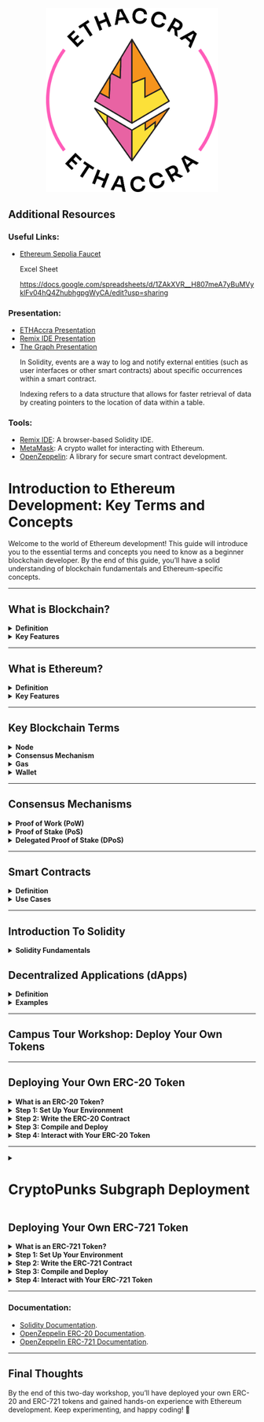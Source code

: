 <div align="center" ><img width="350px" src="https://github.com/ETHAccra/Zero-To-Dapp-University-Campus-Tour/blob/main/ETHAccra-LogoFiles_PrimaryBadge.png"></div>

<h2>Additional Resources</h2>
<h3>Useful Links:</h3>
<ul>
  <li><a href="https://cloud.google.com/application/web3/faucet/ethereum/sepolia" target="_blank">Ethereum Sepolia Faucet</a></li>

  Excel Sheet

https://docs.google.com/spreadsheets/d/1ZAkXVR__H807meA7yBuMVyklFv04hQ4ZhubhgpgWyCA/edit?usp=sharing

</ul>
<h3>Presentation:</h3>
<ul>
  <li><a href="https://docs.google.com/presentation/d/1GsH-hoath5B_ua9r4xmvySFhFWy9rOBe/edit?usp=sharing&ouid=109207709370381780005&rtpof=true&sd=true" target="_blank">ETHAccra Presentation</a></li>
  <li><a href="https://docs.google.com/presentation/d/1UkdDAZYwNiS0rGIkdulOonFH6FDs4z9smaaj5iDim1s/edit#slide=id.g12e1023695a_0_0" target="_blank">Remix IDE Presentation</a></li>
  <li><a href="https://docs.google.com/presentation/d/1k1KdmTqtT6bBCXgeMVXWxD0qcWU2VEHHZFb5T5iFs-A/edit?usp=sharing" target="_blank">The Graph Presentation</a></li>

In Solidity, events are a way to log and notify external entities (such as user interfaces or other smart contracts) about specific occurrences within a smart contract.

Indexing refers to a data structure that allows for faster retrieval of data by creating pointers to the location of data within a table.

</ul>

<h3>Tools:</h3>
<ul>
  <li><a href="https://remix.ethereum.org/" target="_blank">Remix IDE</a>: A browser-based Solidity IDE.</li>
  <li><a href="https://metamask.io/" target="_blank">MetaMask</a>: A crypto wallet for interacting with Ethereum.</li>
  <li><a href="https://openzeppelin.com/" target="_blank">OpenZeppelin</a>: A library for secure smart contract development.</li>
</ul>

<h1>Introduction to Ethereum Development: Key Terms and Concepts</h1>

<p>Welcome to the world of Ethereum development! This guide will introduce you to the essential terms and concepts you need to know as a beginner blockchain developer. By the end of this guide, you’ll have a solid understanding of blockchain fundamentals and Ethereum-specific concepts.</p>

<hr />

<h2>What is Blockchain?</h2>

<details>
<summary><strong>Definition</strong></summary>
<p>A blockchain is a decentralized, distributed ledger that records transactions across a network of computers. Each block contains a list of transactions, and these blocks are linked together in a chain, hence the name "blockchain."</p>
</details>

<details>
<summary><strong>Key Features</strong></summary>
<ul>
  <li><strong>Decentralization</strong>: No single entity controls the network.</li>
  <li><strong>Transparency</strong>: All transactions are visible to everyone on the network.</li>
  <li><strong>Immutability</strong>: Once data is recorded, it cannot be altered.</li>
</ul>
</details>

<hr />

<h2>What is Ethereum?</h2>

<details>
<summary><strong>Definition</strong></summary>
<p>Ethereum is a decentralized, open-source blockchain platform that enables developers to build and deploy smart contracts and decentralized applications (dApps). Unlike Bitcoin, which is primarily a digital currency, Ethereum is a programmable blockchain.</p>
</details>

<details>
<summary><strong>Key Features</strong></summary>
<ul>
  <li><strong>Smart Contracts</strong>: Self-executing contracts with the terms of the agreement written in code.</li>
  <li><strong>Ether (ETH)</strong>: The native cryptocurrency of the Ethereum network, used to pay for transactions and computational services.</li>
  <li><strong>Decentralized Applications (dApps)</strong>: Applications that run on the Ethereum blockchain.</li>
</ul>
</details>

<hr />

<h2>Key Blockchain Terms</h2>

<details>
<summary><strong>Node</strong></summary>
<p>A computer that participates in the blockchain network by validating and relaying transactions. Nodes maintain a copy of the blockchain and ensure its integrity.</p>
</details>

<details>
<summary><strong>Consensus Mechanism</strong></summary>
<p>A method used to achieve agreement on the state of the blockchain across all nodes. Common consensus mechanisms include Proof of Work (PoW) and Proof of Stake (PoS).</p>
</details>

<details>
<summary><strong>Gas</strong></summary>
<p>A unit of measurement for the computational effort required to execute operations on the Ethereum network. Gas fees are paid in Ether (ETH) and compensate miners (or validators) for their work.</p>
</details>

<details>
<summary><strong>Wallet</strong></summary>
<p>A software application that allows users to interact with the blockchain. Wallets store private keys, which are used to sign transactions and prove ownership of assets.</p>
</details>

<hr />

<h2>Consensus Mechanisms</h2>

<details>
<summary><strong>Proof of Work (PoW)</strong></summary>
<p>PoW is a consensus mechanism where miners solve complex mathematical puzzles to validate transactions and create new blocks. The first miner to solve the puzzle gets to add the block to the blockchain and is rewarded with cryptocurrency.</p>

<h4>Pros:</h4>
<ul>
  <li>High security due to computational difficulty.</li>
</ul>

<h4>Cons:</h4>
<ul>
  <li>Energy-intensive and environmentally unfriendly.</li>
</ul>
</details>

<details>
<summary><strong>Proof of Stake (PoS)</strong></summary>
<p>PoS is a consensus mechanism where validators are chosen to create new blocks based on the number of tokens they hold and are willing to "stake" as collateral. Validators are rewarded with transaction fees.</p>

<h4>Pros:</h4>
<ul>
  <li>Energy-efficient compared to PoW.</li>
</ul>

<h4>Cons:</h4>
<ul>
  <li>Wealth concentration can lead to centralization.</li>
</ul>
</details>

<details>
<summary><strong>Delegated Proof of Stake (DPoS)</strong></summary>
<p>DPoS is a variation of PoS where token holders vote for a small number of delegates to validate transactions and create blocks on their behalf.</p>

<h4>Pros:</h4>
<ul>
  <li>Faster transaction processing.</li>
</ul>

<h4>Cons:</h4>
<ul>
  <li>Potential for centralization if delegates collude.</li>
</ul>
</details>

<hr />

<h2>Smart Contracts</h2>

<details>
<summary><strong>Definition</strong></summary>
<p>Smart contracts are self-executing contracts with the terms of the agreement directly written into code. They automatically execute and enforce the terms when predefined conditions are met.</p>
</details>

<details>
<summary><strong>Use Cases</strong></summary>
<ul>
  <li>Decentralized Finance (DeFi): Lending, borrowing, and trading without intermediaries.</li>
  <li>Supply Chain Management: Tracking goods and ensuring transparency.</li>
  <li>Digital Identity: Verifying identity without centralized authorities.</li>
</ul>
</details>

<hr />
<h2>Introduction To Solidity</h2>
<details>
<summary><strong> Solidity Fundamentals</strong></summary><br>



### Topics To be Covered:
- Basic syntax and structure of a Solidity contract.
- Data types: `uint`, `address`, `bool`, `string`, etc.
- Variables: State variables, local variables, and constants.
- Functions: Visibility (`public`, `private`, `internal`, `external`), and modifiers.

<h2>1. Basic Structure of a Solidity Contract</h2>
<p>A Solidity smart contract starts with the <code>pragma</code> directive, followed by the contract definition. Solidity contracts contain functions, variables, and logic that define how they interact on the blockchain.</p>
<pre><code>
// SPDX-License-Identifier: MIT
pragma solidity ^0.8.19; // Specifies the Solidity version

contract MyFirstContract {
    // Contract content goes here
}
</code></pre>

<h2>2. Data Types in Solidity</h2>
<h3>Value Types</h3>
<ul>
    <li><strong>Boolean (<code>bool</code>)</strong>: Stores <code>true</code> or <code>false</code>.</li>
    <li><strong>Unsigned Integer (<code>uint</code>)</strong>: Represents non-negative integers.</li>
    <li><strong>Signed Integer (<code>int</code>)</strong>: Stores positive and negative integers.</li>
    <li><strong>Address (<code>address</code>)</strong>: Stores Ethereum addresses.</li>
    <li><strong>Bytes (<code>bytes1</code> to <code>bytes32</code>)</strong>: Used for cryptographic operations.</li>
    <li><strong>String (<code>string</code>)</strong>: Used for storing text.</li>
</ul>

<h2>3. Functions in Solidity</h2>

***Basic Structure Of A function***<br>
<img src="https://github.com/eben619/Celo_Africa_Dao-Ghana_University_Tour/blob/main/function.avif" width="500px"><br>

<p>Functions define the behavior of a smart contract. They can be public, private, view (read-only), or payable (can receive Ether).</p>
<pre><code>
function getName() public pure returns (string memory) {
    return "KNUST_Tour"; // Returns a fixed string
}
</code></pre>

<h2>4. Variables in Solidity</h2>

<h3>State Variables</h3>
<p>State variables are permanently stored on the blockchain. They retain their values even after the contract execution ends.</p>
<pre><code>
contract Example {
    uint256 public storedNumber; // A state variable stored on the blockchain
    function setNumber(uint256 _num) public {
        storedNumber = _num; // Updates the state variable
    }
}
</code></pre>

<h3>Local Variables</h3>
<p>Local variables exist only within a function's execution scope. They do not persist on the blockchain.</p>
<pre><code>
function getNumber() public pure returns (uint256) {
    uint256 localNumber = 10; // Local variable, exists only in this function
    return localNumber;
}
</code></pre>

<h3>Global Variables</h3>
<p>Global variables provide blockchain-related information such as the sender's address, block number, or timestamp.</p>
<pre><code>
uint256 public blockNumber = block.number; // Gets the current block number
address public sender = msg.sender; // Gets the address of the sender
</code></pre>

<h2>5. Control Structures (If-Else, Loops)</h2>

<h3>If-Else Statement</h3>
<p>The if-else statement allows conditional execution of code based on specific conditions.</p>
<pre><code>
function checkEven(uint256 num) public pure returns (string memory) {
    if (num % 2 == 0) {
        return "Even"; // Returns "Even" if the number is divisible by 2
    } else {
        return "Odd"; // Returns "Odd" if the number is not divisible by 2
    }
}
</code></pre>

<h2>6. Mappings and Structs</h2>

<h3>Mappings</h3>
<p>Mappings store key-value pairs, where keys are unique, and values can be of any type.</p>
<pre><code>
mapping(address => uint256) public balances; // Maps addresses to balances

function updateBalance(address _user, uint256 _amount) public {
    balances[_user] = _amount; // Updates the balance for the user
}
</code></pre>

<h3>Structs</h3>
<p>Structs are used to define custom data structures, grouping multiple data fields.</p>
<pre><code>
struct Student {
    string name;
    uint256 age;
}

Student public student; // Declares a student struct variable

function setStudent(string memory _name, uint256 _age) public {
    student = Student(_name, _age); // Assigns values to the student struct
}
</code></pre>

<h2>7. Events and Logging</h2>
<p>Events in Solidity allow logging data on the blockchain. They are mainly used to track actions like transactions or contract updates.</p>
<pre><code>
event UserRegistered(address indexed user, uint256 timestamp); // Declares an event

function registerUser() public {
    emit UserRegistered(msg.sender, block.timestamp); // Emits an event when a user registers
}
</code></pre>

<h2>8. Modifiers</h2>
<p>Modifiers define rules that must be met before executing a function. They help enforce access control and conditions.</p>
<pre><code>
modifier onlyOwner() {
    require(msg.sender == owner, "Not the owner"); // Checks if the caller is the contract owner
    _;
}

function restrictedFunction() public onlyOwner {
    // Function logic that only the owner can execute
}
</code></pre>

<h2>9. Payable Functions (Handling Ether)</h2>
<p>Payable functions allow contracts to receive and send Ether. The <code>msg.value</code> property holds the amount of Ether sent.</p>
<pre><code>
function deposit() public payable {
    require(msg.value > 0, "Must send some Ether"); // Ensures Ether is sent
}

function getBalance() public view returns (uint256) {
    return address(this).balance; // Returns the contract's balance
}
</code></pre>

### Materials:
- **Book**: *Mastering Ethereum* (Chapter 7: Smart Contracts and Solidity).

</details>

<h2>Decentralized Applications (dApps)</h2>

<details>
<summary><strong>Definition</strong></summary>
<p>dApps are applications that run on a blockchain network rather than a centralized server. They leverage smart contracts for their backend logic and often have a frontend user interface.</p>
</details>

<details>
<summary><strong>Examples</strong></summary>
<ul>
  <li><strong>Uniswap</strong>: A decentralized exchange for trading tokens.</li>
  <li><strong>CryptoKitties</strong>: A game where users can collect and breed digital cats.</li>
  <li><strong>Compound</strong>: A DeFi platform for lending and borrowing cryptocurrencies.</li>
</ul>
</details>

<hr />

<h2>Campus Tour Workshop: Deploy Your Own Tokens</h2>

<hr />

<h2> Deploying Your Own ERC-20 Token</h2>

<details>
<summary><strong>What is an ERC-20 Token?</strong></summary>
<p>ERC-20 is a standard for fungible tokens on the Ethereum blockchain. Fungible tokens are interchangeable, like currencies (e.g., 1 ETH = 1 ETH).</p>

<h4>Key Features of ERC-20 Tokens:</h4>
<ul>
  <li><strong>Total Supply</strong>: The total number of tokens in circulation.</li>
  <li><strong>Balance</strong>: The number of tokens held by an address.</li>
  <li><strong>Transfer</strong>: Sending tokens from one address to another.</li>
  <li><strong>Approve and TransferFrom</strong>: Allowing third parties to transfer tokens on your behalf.</li>
</ul>
</details>

<details>
<summary><strong>Step 1: Set Up Your Environment</strong></summary>
<ol>
  <li>Open <a href="https://remix.ethereum.org/" target="_blank">Remix IDE</a>, a browser-based Solidity IDE.</li>
  <li>Connect your <a href="https://metamask.io/" target="_blank">MetaMask</a> wallet to Remix.</li>
  <li>Ensure MetaMask is connected to a testnet like Ropsten or Rinkeby.</li>
</ol>
</details>

<details>
<summary><strong>Step 2: Write the ERC-20 Contract</strong></summary>
<p>Here’s a simple ERC-20 token contract using OpenZeppelin’s library:</p>

<pre><code>// SPDX-License-Identifier: MIT
pragma solidity ^0.8.0;

import "@openzeppelin/contracts/token/ERC20/ERC20.sol";

contract MyToken is ERC20 {
    constructor(uint256 initialSupply) ERC20("MyToken", "MTK") {
        _mint(msg.sender, initialSupply);
    }
}</code></pre>

<h4>Explanation:</h4>
<ul>
  <li><strong><code>ERC20("MyToken", "MTK")</code></strong>: Creates a token with the name "MyToken" and symbol "MTK".</li>
  <li><strong><code>_mint(msg.sender, initialSupply)</code></strong>: Mints the initial supply of tokens to the deployer's address.</li>
</ul>
</details>

<details>
<summary><strong>Step 3: Compile and Deploy</strong></summary>
<ol>
  <li>Compile the contract in Remix.</li>
  <li>Deploy the contract to the testnet using MetaMask.</li>
  <li>Confirm the transaction in MetaMask.</li>
</ol>
</details>

<details>
<summary><strong>Step 4: Interact with Your ERC-20 Token</strong></summary>
<ol>
  <li><strong>Check Your Balance</strong>: Use the <code>balanceOf</code> function in Remix to check your token balance.</li>
  <li><strong>Transfer Tokens</strong>: Use the <code>transfer</code> function to send tokens to another address.</li>
  <li><strong>Approve and TransferFrom</strong>: Use <code>approve</code> to allow another address to spend your tokens, then use <code>transferFrom</code> to transfer tokens on their behalf.</li>
</ol>
</details>

<hr />

<details>
  <summary><h1>CryptoPunks Subgraph Deployment</h1></summary>

  <h2>1. Install The Graph CLI</h2>
  <p>Ensure you have <a href="https://thegraph.com/docs/en/developing/quick-start/">The Graph CLI</a> installed:</p>
  <pre>
  npm install -g @graphprotocol/graph-cli
  </pre>

  <h2>2. Initialize Your Subgraph</h2>
  <p>Run the following command to create a new subgraph:</p>
  <pre>
  graph init --product hosted-service crypto-punks-subgraph --from-contract 0xb47e3cd837dDF8e4c57F05d70Ab865de6e193BBB --network mainnet
  </pre>

  <p>Folder structure:</p>
  <pre>
  crypto-punks-subgraph/
  │── abis/
  │   ├── CryptoPunks.json
  │── src/
  │   ├── cryptoPunks.ts
  │── schema.graphql
  │── subgraph.yaml
  </pre>

  <h2>3. Update <code>subgraph.yaml</code></h2>
  <p>Edit the <code>subgraph.yaml</code> file:</p>
  <pre>
  specVersion: 0.0.5
  description: A subgraph to index CryptoPunks on Ethereum mainnet
  schema:
    file: ./schema.graphql
  dataSources:
    - kind: ethereum
      name: CryptoPunks
      network: mainnet
      source:
        address: "0xb47e3cd837dDF8e4c57F05d70Ab865de6e193BBB"
        abi: CryptoPunks
        startBlock: 3914495
      mapping:
        kind: ethereum/events
        apiVersion: 0.0.7
        language: wasm/assemblyscript
        entities:
          - Transfer
          - CryptoPunk
        abis:
          - name: CryptoPunks
            file: ./abis/CryptoPunks.json
        eventHandlers:
          - event: PunkTransfer(indexed address,indexed address,indexed uint256)
            handler: handlePunkTransfer
          - event: PunkBought(indexed uint256,indexed uint256,indexed address)
            handler: handlePunkBought
        file: ./src/cryptoPunks.ts
  </pre>

  <h2>4. Define the Schema (<code>schema.graphql</code>)</h2>
  <p>This defines the indexed data structure:</p>
  <pre>
  type Transfer @entity(immutable: true) {
    id: Bytes!
    from: Bytes!
    to: Bytes!
    tokenId: BigInt! 
    blockNumber: BigInt!
    transactionHash: Bytes!
  }

  type CryptoPunk @entity {
    id: ID!
    owner: Bytes!
    punkIndex: BigInt!
    blockNumber: BigInt!
  }

  type PunkSale @entity {
    id: ID!
    buyer: Bytes!
    punkIndex: BigInt!
    amount: BigInt!
    blockNumber: BigInt!
  }
  </pre>

  <h2>5. Event Handlers (<code>src/cryptoPunks.ts</code>)</h2>
  <p>Implement event handlers in AssemblyScript:</p>
  <pre>
  import {
    PunkTransfer as PunkTransferEvent,
    PunkBought as PunkBoughtEvent,
  } from "../generated/CryptoPunks/CryptoPunks"
  import {
    CryptoPunk,
    Transfer,
    PunkSale
  } from "../generated/schema"

  export function handlePunkTransfer(event: PunkTransferEvent): void {
    let transfer = new Transfer(event.transaction.hash.concatI32(event.logIndex.toI32()))
    transfer.from = event.params.from
    transfer.to = event.params.to
    transfer.tokenId = event.params.tokenIndex
    transfer.blockNumber = event.block.number
    transfer.transactionHash = event.transaction.hash
    transfer.save()

    let punk = CryptoPunk.load(event.params.tokenIndex.toString());
    if (punk == null) {
      punk = new CryptoPunk(event.params.tokenIndex.toString());
    }
    punk.owner = event.params.to;
    punk.punkIndex = event.params.tokenIndex;
    punk.blockNumber = event.block.number;
    punk.save();
  }

  export function handlePunkBought(event: PunkBoughtEvent): void {
    let sale = new PunkSale(event.transaction.hash.concatI32(event.logIndex.toI32()));
    sale.buyer = event.params.to;
    sale.punkIndex = event.params.tokenIndex;
    sale.amount = event.params.amount;
    sale.blockNumber = event.block.number;
    sale.save();
  }
  </pre>

  <h2>6. Create ABI File (<code>abis/CryptoPunks.json</code>)</h2>
  <p>Get the CryptoPunks ABI from <a href="https://etherscan.io/address/0xb47e3cd837dDF8e4c57F05d70Ab865de6e193BBB#code">Etherscan</a> and save it as <code>abis/CryptoPunks.json</code>.</p>

  <h2>7. Deploy the Subgraph</h2>
  <p>Run the following commands:</p>
  <pre>
  graph auth --product hosted-service &lt;DEPLOY_KEY&gt;
  graph codegen
  graph build
  graph deploy --product hosted-service &lt;GITHUB_USERNAME&gt;/crypto-punks-subgraph
  </pre>

  <p>Replace <code>&lt;DEPLOY_KEY&gt;</code> with your The Graph API key and <code>&lt;GITHUB_USERNAME&gt;</code> with your GitHub username.</p>

  <h2>8. Query Data</h2>
  <p>Use the GraphQL Playground to fetch indexed CryptoPunks:</p>
  <pre>
  {
    transfers(where: {tokenId: "999"}, orderBy: blockNumber, orderDirection: asc) {
      id
      tokenId
      from
      to
      blockNumber
    }
    cryptoPunks(where: {id: "999"}) {
      id
      owner
      punkIndex
      blockNumber
    }
    punkSales(where: {punkIndex: "999"}) {
      id
      buyer
      amount
      blockNumber
    }
  }
  </pre>

  <h2>Conclusion</h2>
  <p>This setup allows you to track CryptoPunks ownership transfers, sales, and metadata efficiently using The Graph. 🚀</p>

</details>


<h2> Deploying Your Own ERC-721 Token</h2>

<details>
<summary><strong>What is an ERC-721 Token?</strong></summary>
<p>ERC-721 is a standard for non-fungible tokens (NFTs) on the Ethereum blockchain. NFTs are unique and indivisible, like collectibles or digital art.</p>

<h4>Key Features of ERC-721 Tokens:</h4>
<ul>
  <li><strong>Token ID</strong>: A unique identifier for each token.</li>
  <li><strong>Owner</strong>: The address that owns a specific token.</li>
  <li><strong>Metadata</strong>: Additional information about the token (e.g., image, description).</li>
</ul>
</details>

<details>
<summary><strong>Step 1: Set Up Your Environment</strong></summary>
<ol>
  <li>Open <a href="https://remix.ethereum.org/" target="_blank">Remix IDE</a>.</li>
  <li>Connect your <a href="https://metamask.io/" target="_blank">MetaMask</a> wallet to Remix.</li>
  <li>Ensure MetaMask is connected to a testnet like Ropsten or Rinkeby.</li>
</ol>
</details>

<details>
<summary><strong>Step 2: Write the ERC-721 Contract</strong></summary>
<p>Here’s a simple ERC-721 token contract using OpenZeppelin’s library:</p>

<pre><code>// SPDX-License-Identifier: MIT
pragma solidity ^0.8.0;

import "@openzeppelin/contracts/token/ERC721/ERC721.sol";
import "@openzeppelin/contracts/utils/Counters.sol";

contract MyNFT is ERC721 {
    using Counters for Counters.Counter;
    Counters.Counter private _tokenIds;

    constructor() ERC721("MyNFT", "MNFT") {}

    function mintNFT(address recipient, string memory tokenURI) public returns (uint256) {
        _tokenIds.increment();
        uint256 newItemId = _tokenIds.current();
        _mint(recipient, newItemId);
        _setTokenURI(newItemId, tokenURI);
        return newItemId;
    }
}</code></pre>

<h4>Explanation:</h4>
<ul>
  <li><strong><code>ERC721("MyNFT", "MNFT")</code></strong>: Creates an NFT collection with the name "MyNFT" and symbol "MNFT".</li>
  <li><strong><code>mintNFT</code></strong>: Mints a new NFT and assigns it to the recipient with a unique token ID and metadata URI.</li>
</ul>
</details>

<details>
<summary><strong>Step 3: Compile and Deploy</strong></summary>
<ol>
  <li>Compile the contract in Remix.</li>
  <li>Deploy the contract to the testnet using MetaMask.</li>
  <li>Confirm the transaction in MetaMask.</li>
</ol>
</details>

<details>
<summary><strong>Step 4: Interact with Your ERC-721 Token</strong></summary>
<ol>
  <li><strong>Mint Your First NFT</strong>: Call the <code>mintNFT</code> function with your address and a metadata URI (e.g., an IPFS link).</li>
  <li><strong>Check Ownership</strong>: Use the <code>ownerOf</code> function in Remix to check who owns a specific token.</li>
  <li><strong>Transfer NFTs</strong>: Use the <code>transferFrom</code> function to send an NFT to another address.</li>
</ol>
</details>

<hr />

<h3>Documentation:</h3>
<ul>
  <li><a href="https://soliditylang.org/" target="_blank">Solidity Documentation</a>.</li>
  <li><a href="https://docs.openzeppelin.com/contracts/4.x/erc20" target="_blank">OpenZeppelin ERC-20 Documentation</a>.</li>
  <li><a href="https://docs.openzeppelin.com/contracts/4.x/erc721" target="_blank">OpenZeppelin ERC-721 Documentation</a>.</li>
</ul>

<hr />

<h2>Final Thoughts</h2>

<p>By the end of this two-day workshop, you’ll have deployed your own ERC-20 and ERC-721 tokens and gained hands-on experience with Ethereum development. Keep experimenting, and happy coding! 🚀</p>
